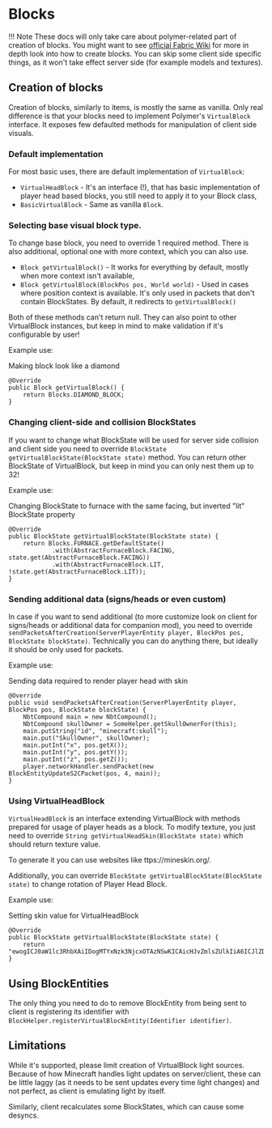 # Blocks
!!! Note
    These docs will only take care about polymer-related part of creation of blocks.
    You might want to see [official Fabric Wiki](https://fabricmc.net/wiki/tutorial:blocks)
    for more in depth look into how to create blocks. 
    You can skip some client side specific things, as it won't take effect server side 
    (for example models and textures).

## Creation of blocks

Creation of blocks, similarly to items, is mostly the same as vanilla. Only real difference is that your blocks need to 
implement Polymer's `VirtualBlock` interface. It exposes few defaulted methods for manipulation
of client side visuals.

### Default implementation
For most basic uses, there are default implementation of `VirtualBlock`:

* `VirtualHeadBlock` - It's an interface (!), that has basic implementation of player head based blocks, you still need to apply it to your Block class,
* `BasicVirtualBlock` - Same as vanilla `Block`.

### Selecting base visual block type.
To change base block, you need to override 1 required method. There is also additional, 
optional one with more context, which you can also use.
* `Block getVirtualBlock()` - It works for everything by default, mostly when more context isn't available,
* `Block getVirtualBlock(BlockPos pos, World world)` - Used in cases where position context is available. It's only used in packets that don't contain BlockStates. By default, it redirects to `getVirtualBlock()`

Both of these methods can't return null. They can also point to other VirtualBlock instances, but keep
in mind to make validation if it's configurable by user!

Example use:

Making block look like a diamond
```
@Override
public Block getVirtualBlock() {
    return Blocks.DIAMOND_BLOCK;
}
```

### Changing client-side and collision BlockStates
If you want to change what BlockState will be used for server side collision 
and client side you need to override `BlockState getVirtualBlockState(BlockState state)` method.
You can return other BlockState of VirtualBlock, but keep in mind you can only nest them
up to 32!

Example use:

Changing BlockState to furnace with the same facing, but inverted "lit" BlockState property
```
@Override
public BlockState getVirtualBlockState(BlockState state) {
    return Blocks.FURNACE.getDefaultState()
            .with(AbstractFurnaceBlock.FACING, state.get(AbstractFurnaceBlock.FACING))
            .with(AbstractFurnaceBlock.LIT, !state.get(AbstractFurnaceBlock.LIT));
}
```

### Sending additional data (signs/heads or even custom)
In case if you want to send additional (to more customize look on client for signs/heads 
or additional data for companion mod), you need to override `sendPacketsAfterCreation(ServerPlayerEntity player, BlockPos pos, BlockState blockState)`.
Technically you can do anything there, but ideally it should be only used for packets.

Example use:

Sending data required to render player head with skin
```
@Override
public void sendPacketsAfterCreation(ServerPlayerEntity player, BlockPos pos, BlockState blockState) {
    NbtCompound main = new NbtCompound();
    NbtCompound skullOwner = SomeHelper.getSkullOwnerFor(this);
    main.putString("id", "minecraft:skull");
    main.put("SkullOwner", skullOwner);
    main.putInt("x", pos.getX());
    main.putInt("y", pos.getY());
    main.putInt("z", pos.getZ());    
    player.networkHandler.sendPacket(new BlockEntityUpdateS2CPacket(pos, 4, main));
}
```

### Using VirtualHeadBlock
`VirtualHeadBlock` is an interface extending VirtualBlock with methods prepared for 
usage of player heads as a block. To modify texture, you just need to override 
`String getVirtualHeadSkin(BlockState state)` which should return texture value.

To generate it you can use websites like ttps://mineskin.org/.

Additionally, you can override `BlockState getVirtualBlockState(BlockState state)` 
to change rotation of Player Head Block.

Example use:

Setting skin value for VirtualHeadBlock 
```
@Override
public BlockState getVirtualBlockState(BlockState state) {
    return "ewogICJ0aW1lc3RhbXAiIDogMTYxNzk3NjcxOTAzNSwKICAicHJvZmlsZUlkIiA6ICJlZDUzZGQ4MTRmOWQ0YTNjYjRlYjY1MWRjYmE3N2U2NiIsCiAgInByb2ZpbGVOYW1lIiA6ICI0MTQxNDE0MWgiLAogICJzaWduYXR1cmVSZXF1aXJlZCIgOiB0cnVlLAogICJ0ZXh0dXJlcyIgOiB7CiAgICAiU0tJTiIgOiB7CiAgICAgICJ1cmwiIDogImh0dHA6Ly90ZXh0dXJlcy5taW5lY3JhZnQubmV0L3RleHR1cmUvNTczNTE0YTIzMjQ1ZjE1ZGJhZDVmYjRlNjIyMTYzMDIwODY0Y2NlNGMxNWQ1NmRlM2FkYjkwZmE1YTcxMzdmZCIKICAgIH0KICB9Cn0";
}
```

## Using BlockEntities
The only thing you need to do to remove BlockEntity from being sent to client is registering its identifier with `BlockHelper.registerVirtualBlockEntity(Identifier identifier)`.

## Limitations
While it's supported, please limit creation of VirtualBlock light sources. Because of how Minecraft
handles light updates on server/client, these can be little laggy (as it needs to be sent updates every time light changes) and not perfect, 
as client is emulating light by itself.

Similarly, client recalculates some BlockStates, which can cause some desyncs. 
